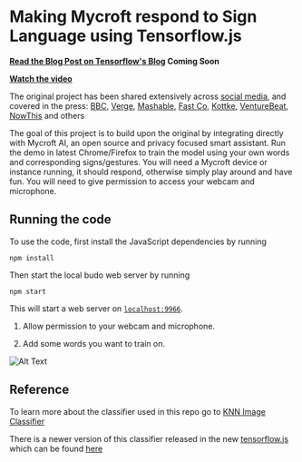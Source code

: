 # Making Mycroft respond to Sign Language using Tensorflow.js

**[Read the Blog Post on Tensorflow's Blog]() Coming Soon**

**[Watch the video](https://www.youtube.com/watch?v=kS53y6GWm0w)**

The original project has been shared extensively across [social media](https://twitter.com/shekitup/status/1017072947624857605), and covered in the press: [BBC](https://www.bbc.com/news/technology-44891054), [Verge](https://www.theverge.com/2018/7/24/17606614/amazon-alexa-echo-mod-sign-language-gestures-ai), [Mashable](https://mashable.com/video/amazon-alexa-sign-language/), [Fast Co](https://www.fastcompany.com/90202730/this-clever-app-lets-amazon-alexa-read-sign-language), [Kottke](https://kottke.org/18/07/making-amazon-alexa-respond-to-sign-language-using-ai), [VentureBeat](https://venturebeat.com/2018/07/24/amazon-alexa-mod-turns-sign-language-into-voice-commands/), [NowThis](https://www.facebook.com/NowThisFuture/videos/alexa-can-now-understand-sign/2221206704587164/) and others  

The goal of this project is to build upon the original by integrating directly with Mycroft AI, an open source and privacy focused smart assistant.  Run the demo in latest Chrome/Firefox to train the model using your own words and corresponding signs/gestures. You will need a Mycroft device or instance running, it should respond, otherwise simply play around and have fun. You will need to give permission to access your webcam and microphone.


## Running the code
To use the code, first install the JavaScript dependencies by running  

```
npm install
```

Then start the local budo web server by running 

```
npm start
```

This will start a web server on [`localhost:9966`](http://localhost:9966). 

1. Allow permission to your webcam and microphone. 

2. Add some words you want to train on. 

![Alt Text](https://i.imgur.com/zk3kwIZ.gif)

## Reference
To learn more about the classifier used in this repo go to [KNN Image Classifier](https://github.com/PAIR-code/deeplearnjs/tree/master/models/knn_image_classifier)

There is a newer version of this classifier released in the new [tensorflow.js](https://js.tensorflow.org) which can be found [here](https://github.com/tensorflow/tfjs-models/tree/master/knn-classifier)

